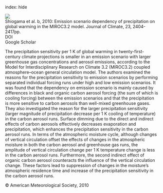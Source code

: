 index: hide

<div class="Citation">
    <div class="Citation-thumb CitationThumb-linked"  data-href="https://doi.org/10.1175/2009jcli3428.1">
      <img src="https://static.claimspace.cloud/climate-study-static/refs/thumbs/12/Shiogama_et_al_2010b-thumb.png" />
    </div>

  <div class="Citation-body">
    <div class="Citation-text">Shiogama et al. b, 2010: Emission scenario dependency of precipitation on global warming in the MIROC3.2 model. <span class="Article-journal">Journal of Climate, </span><span class="Article-volume">23, </span>2404-2417pp.</div>
    <div class="Citation-links">
      <div class="CitationLink" data-href="https://doi.org/10.1175/2009jcli3428.1">
        <div class="CitationLink-icon CitationLink-Doi"></div>
        <div class="CitationLink-text">DOI</div>
      </div>
      <div class="CitationLink" data-href="https://scholar.google.com/scholar?q=10.1175/2009jcli3428.1">
        <div class="CitationLink-icon CitationLink-Scholar"></div>
        <div class="CitationLink-text">Google Scholar</div>
      </div>
    </div>
  </div>
</div>

The precipitation sensitivity per 1 K of global warming in twenty-first-century climate projections is smaller in an emission scenario with larger greenhouse gas concentrations and aerosol emissions, according to the Model for Interdisciplinary Research on Climate 3.2 (MIROC3.2) coupled atmosphere–ocean general circulation model. The authors examined the reasons for the precipitation sensitivity to emission scenarios by performing separated individual forcing runs under high and low emission scenarios. It was found that the dependency on emission scenario is mainly caused by differences in black and organic carbon aerosol forcing (the sum of which is cooling forcing) between the emission scenarios and that the precipitation is more sensitive to carbon aerosols than well-mixed greenhouse gases. They also investigated the reason for the larger precipitation sensitivity (larger magnitude of precipitation decrease per 1 K cooling of temperature) in the carbon aerosol runs. Surface dimming due to the direct and indirect effects of carbon aerosols effectively decreases evaporation and precipitation, which enhances the precipitation sensitivity in the carbon aerosol runs. In terms of the atmospheric moisture cycle, although changes of vertical circulation offset the effects of changes in the atmospheric moisture in both the carbon aerosol and greenhouse gas runs, the amplitude of vertical circulation change per 1 K temperature change is less in the carbon aerosol runs. Furthermore, the second indirect effect of organic carbon aerosol counteracts the influence of the vertical circulation change. These factors lead to suppression of changes in the moisture’s atmospheric residence time and increase of the precipitation sensitivity in the carbon aerosol runs.

<div class="Citation-copy">
&copy; American Meteorological Society, 2010
</div>